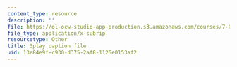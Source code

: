```yaml
---
content_type: resource
description: ''
file: https://ol-ocw-studio-app-production.s3.amazonaws.com/courses/7-01sc-fundamentals-of-biology-fall-2011/13e84e9fc930d3752af81126e0153af2_TnpCMgtDPgk.srt
file_type: application/x-subrip
resourcetype: Other
title: 3play caption file
uid: 13e84e9f-c930-d375-2af8-1126e0153af2
---
```

